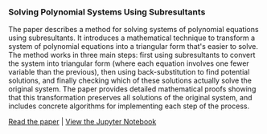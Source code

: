 ### Solving Polynomial Systems Using Subresultants

The paper describes a method for solving systems of polynomial equations using subresultants. It introduces a mathematical technique to transform a system of polynomial equations into a triangular form that's easier to solve. The method works in three main steps: first using subresultants to convert the system into triangular form (where each equation involves one fewer variable than the previous), then using back-substitution to find potential solutions, and finally checking which of these solutions actually solve the original system. The paper provides detailed mathematical proofs showing that this transformation preserves all solutions of the original system, and includes concrete algorithms for implementing each step of the process.

[Read the paper](https://github.com/grantmcnaughton/portfolio/blob/main/Solving%20Polynomial%20Systems/Exploration_of_Polynomial_Systems.pdf)
\| [View the Jupyter Notebook](https://github.com/grantmcnaughton/portfolio/blob/main/Solving%20Polynomial%20Systems/polynomial%20systems.ipynb)
